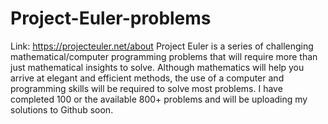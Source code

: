 # Project-Euler-problems
Link: https://projecteuler.net/about
Project Euler is a series of challenging mathematical/computer programming problems that will require more than just mathematical insights to solve. Although mathematics will help you arrive at elegant and efficient methods, the use of a computer and programming skills will be required to solve most problems.
I have completed 100 or the available 800+ problems and will be uploading my solutions to Github soon.
